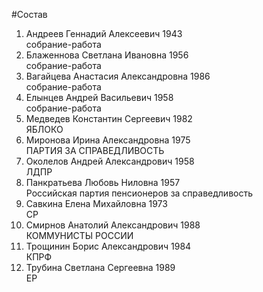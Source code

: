 #Состав
1. Андреев Геннадий Алексеевич 1943   
    собрание-работа
2. Блаженнова Светлана Ивановна 1956   
    собрание-работа
3. Вагайцева Анастасия Александровна 1986   
    собрание-работа
4. Елынцев Андрей Васильевич 1958   
    собрание-работа
5. Медведев Константин Сергеевич 1982   
    ЯБЛОКО
6. Миронова Ирина Александровна 1975   
    ПАРТИЯ ЗА СПРАВЕДЛИВОСТЬ
7. Околелов Андрей Александрович 1958   
    ЛДПР
8. Панкратьева Любовь Ниловна 1957   
    Российская партия пенсионеров за справедливость
9. Савкина Елена Михайловна 1973   
    СР
10. Смирнов Анатолий Александрович 1988   
    КОММУНИСТЫ РОССИИ
11. Трощинин Борис Александрович 1984   
    КПРФ
12. Трубина Светлана Сергеевна 1989   
    ЕР
